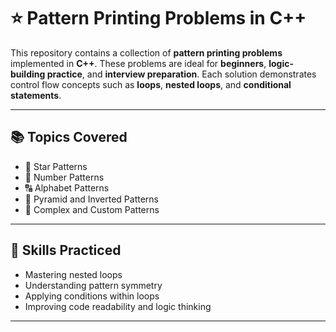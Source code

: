 # ⭐ Pattern Printing Problems in C++

This repository contains a collection of **pattern printing problems** implemented in **C++**. These problems are ideal for **beginners**, **logic-building practice**, and **interview preparation**. Each solution demonstrates control flow concepts such as **loops**, **nested loops**, and **conditional statements**.

---

## 📚 Topics Covered

- 📄 Star Patterns
- 🔢 Number Patterns
- 🔠 Alphabet Patterns
- 🔁 Pyramid and Inverted Patterns
- 🧩 Complex and Custom Patterns

---

## 🧠 Skills Practiced

- Mastering nested loops
- Understanding pattern symmetry
- Applying conditions within loops
- Improving code readability and logic thinking

---



